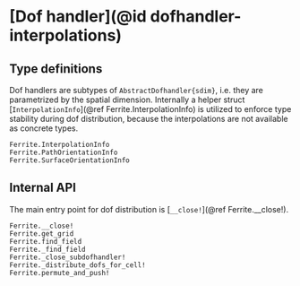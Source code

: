 # [Dof handler](@id dofhandler-interpolations)

## Type definitions

Dof handlers are subtypes of `AbstractDofhandler{sdim}`, i.e. they are
parametrized by the spatial dimension. Internally a helper struct
[`InterpolationInfo`](@ref Ferrite.InterpolationInfo) is utilized to enforce type stability
during dof distribution, because the interpolations are not available as concrete types.

```@docs
Ferrite.InterpolationInfo
Ferrite.PathOrientationInfo
Ferrite.SurfaceOrientationInfo
```


## Internal API

The main entry point for dof distribution is [`__close!`](@ref Ferrite.__close!).

```@docs
Ferrite.__close!
Ferrite.get_grid
Ferrite.find_field
Ferrite._find_field
Ferrite._close_subdofhandler!
Ferrite._distribute_dofs_for_cell!
Ferrite.permute_and_push!
```
